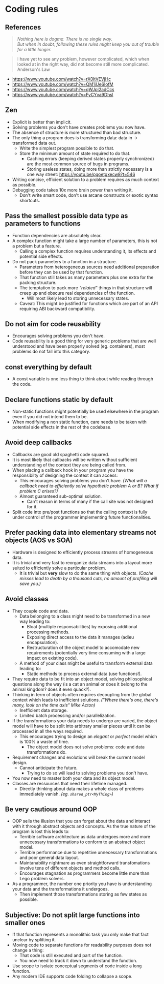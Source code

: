 # Coding rules

## References

> _Nothing here is dogma. There is no single way._<br>
> _But when in doubt, following these rules might keep you out of trouble for a little longer._

> I have yet to see any problem, however complicated, which when looked at in the right way, did not become still more complicated.
> Anderson's Law

- https://www.youtube.com/watch?v=rX0ItVEVjHc
- https://www.youtube.com/watch?v=QM1iUe6IofM
- https://www.youtube.com/watch?v=qWJpI2adCcs
- https://www.youtube.com/watch?v=FyCYva9DhsI

## Zen

- Explicit is better than implicit.
- Solving problems you don't have creates problems you now have.
- The absence of structure is more structured than bad structure.
- The only thing a program does is transforming data: data in -> transformed data out.
	- Write the simplest program possible to do that.
	- Store the minimum amount of state required to do that.
		- Caching errors (keeping derived states properly synchronized) are the most common source of bugs in programs.
		- Storing useless states, doing more than strictly necessary is a one way street: https://youtu.be/pgoetgxecw8?t=546
- Writing concise, efficient solution to a problem requires as much context as possible.
- Debugging code takes 10x more brain power than writing it.
	- Don't write smart code, don't use arcane constructs or exotic syntax shortcuts.

## Pass the smallest possible data type as parameters to functions

- Function dependencies are absolutely clear.
- A complex function might take a large number of parameters, this is not a problem but a feature.
	- Calling a complex function requires understanding it, its effects and potential side effects.
- Do not pack parameters to a function in a structure.
	- Parameters from heterogeneous sources need additional preparation before they can be used by that function.
	- That function still takes as many parameters plus one extra for the packing structure.
	- The temptation to pack more _"related"_ things in that structure will creep up and obscure real dependencies of the function.
		- Will most likely lead to storing unnecessary states.
	* Caveat: This might be justified for functions which are part of an API requiring ABI backward compatibility.

## Do not aim for code reusability

- Encourages solving problems you don't have.
- Code reusability is a good thing for very generic problems that are well understood and have been properly solved (eg. containers), most problems do not fall into this category.

## const everything by default

- A const variable is one less thing to think about while reading through the code.

## Declare functions static by default

- Non-static functions might potentially be used elsewhere in the program even if you did not intend them to be.
- When modifying a non static function, care needs to be taken with potential side effects in the rest of the codebase.

## Avoid deep callbacks

- Callbacks are good old spaghetti code squared.
- It is most likely that callbacks will be written without sufficient understanding of the context they are being called from.
- When placing a callback hook in your program you have the responsibilty of designing the context it can access:
	- This encourages solving problems you don't have. _(What will a callback need to efficiently solve hypothetic problem A or B? What if problem C arises?)_
	- Almost guaranteed sub-optimal solution.
		- Can't reason in terms of many if the call site was not designed for it.
- Split code into pre/post functions so that the calling context is fully under control of the programmer implementing future functionalities.

## Prefer packing data into elementary streams not objects (AOS vs SOA)

- Hardware is designed to efficiently process streams of homogeneous data.
- It is trivial and very fast to reorganize data streams into a layout more suited to efficiently solve a particular problem.
	- It is trivial but **very** slow to do the same thing with objects. _(Cache misses lead to death by a thousand cuts, no amount of profiling will save you.)_

## Avoid classes

- They couple code and data.
	- Data belonging to a class might need to be transformed in a new way leading to:
		- Bloat (multiple responsabilities) by exposing additional processing methods.
		- Exposing direct access to the data it manages (adieu encapsulation).
		- Restructuration of the object model to accomodate new requirements (potentially very time consuming with a large impact on existing code).
	- A method of your class might be useful to transform external data leading to:
		- Static methods to process external data (use functions!).
- They require data to be fit into an object model, solving philosophical questions along the way (is a cat an animal or does it belong to the animal kingdom? does it even quack?).
- Thinking in term of objects often requires decoupling from the global context which leads to inefficient solutions. _("Where there's one, there's many, look on the time axis" Mike Acton)_
	- Inefficient data storage.
	- Limited batch processing and/or parallelization.
- If the transformations your data needs to undergo are varied, the object model will have to be split into arbitrary smaller pieces until it can be processed in all the ways required.
	- This encourages trying to design an *elegant* or *perfect* model which is 100% a waste of time.
		- The object model does not solve problems: code and data transformations do.
- Requirement changes and evolutions will break the current model design.
	- Cannot anticipate the future.
		- Trying to do so will lead to solving problems you don't have.
- You now need to master both your data and its object model.
- Classes are ressources that need their lifetime managed.
	- Directly thinking about data makes a whole class of problems immediately vanish. _(eg. `shared_ptr<MyThing>`)_

## Be very cautious around OOP

- OOP sells the illusion that you can forget about the data and interact with it through abstract objects and concepts. As the true nature of the program is lost this leads to:
	- Terrible software architecture as data undergoes more and more unnecessary transformations to conform to an abstract object model.
	- Terrible performance due to repetitive unnecessary transformations and poor general data layout.
	- Maintanability nightmare as even straightforward transfomations involve tens of different objects and method calls.
	- Encourages stagnation as programmers become little more than Lego problem solvers.
- As a programmer, the number one priority you have is understanding your data and the transformations it undergoes.
	- Then implement those transformations storing as few states as possible.

## Subjective: Do not split large functions into smaller ones

- If that function represents a monolithic task you only make that fact unclear by splitting it.
- Moving code to separate functions for readability purposes does not change a thing:
	- That code is still executed and part of the function.
	- You now need to track it down to understand the function.
- Use scope to isolate conceptual segments of code inside a long function.
- Any modern IDE supports code folding to collapse a scope.
